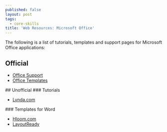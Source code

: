 ```yaml
---
published: false
layout: post
tags:
  - core-skills
title: 'Web Resources: Microsoft Office'
---
```

The following is a list of tutorials, templates and support pages for Microsoft Office applications:
## Official
<ul>
<li><a href="https://support.office.com/">Office Support</a></li>
<li><a href="https://templates.office.com/">Office Templates</a></li>
</ul>
## Unofficial
### Tutorials
<ul>
<li><a href="https://www.lynda.com/search?q=microsoft+office&f=producttypeid%3a2%094%092015%092016%3bmeta_software_facet%3aOffice%3bmeta_company_facet%3aMicrosoft">Lynda.com</a></li>
</ul>
### Templates for Word
<ul>
<li><a href="http://www.hloom.com/">Hloom.com</a></li>
<li><a href="http://www.layoutready.com/">LayoutReady</a></li>
</ul>
